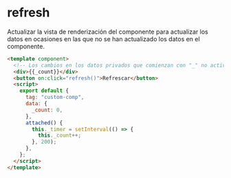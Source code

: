# refresh

Actualizar la vista de renderización del componente para actualizar los datos en ocasiones en las que no se han actualizado los datos en el componente.

<comp-viewer comp-name="custom-comp">

```html
<template component>
  <!-- Los cambios en los datos privados que comienzan con "_" no activarán la actualización de la página -->
  <div>{{_count}}</div>
  <button on:click="refresh()">Refrescar</button>
  <script>
    export default {
      tag: "custom-comp",
      data: {
        _count: 0,
      },
      attached() {
        this._timer = setInterval(() => {
          this._count++;
        }, 200);
      },
    };
  </script>
</template>
```

</comp-viewer>